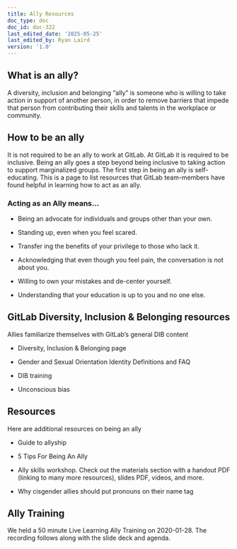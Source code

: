 ```yaml
---
title: Ally Resources
doc_type: doc
doc_id: doc-322
last_edited_date: '2025-05-25'
last_edited_by: Ryan Laird
version: '1.0'
---
```


## What is an ally?

A diversity, inclusion and belonging “ally” is someone who is willing to take action in support of another person, in order to remove barriers that impede that person from contributing their skills and talents in the workplace or community.

## How to be an ally

It is not required to be an ally to work at GitLab. At GitLab it is required to be inclusive. Being an ally goes a step beyond being inclusive to taking action to support marginalized groups. The first step in being an ally is self-educating. This is a page to list resources that GitLab team-members have found helpful in learning how to act as an ally.

### Acting as an Ally means…

- Being an advocate for individuals and groups other than your own.

- Standing up, even when you feel scared.

- Transfer ing the benefits of your privilege to those who lack it.

- Acknowledging that even though you feel pain, the conversation is not about you.

- Willing to own your mistakes and de-center yourself.

- Understanding that your education is up to you and no one else.

## GitLab Diversity, Inclusion & Belonging resources

Allies familiarize themselves with GitLab’s general DIB content

- Diversity, Inclusion & Belonging page

- Gender and Sexual Orientation Identity Definitions and FAQ

- DIB training

- Unconscious bias

## Resources

Here are additional resources on being an ally

- Guide to allyship

- 5 Tips For Being An Ally

- Ally skills workshop. Check out the materials section with a handout PDF (linking to many more resources), slides PDF, videos, and more.

- Why cisgender allies should put pronouns on their name tag

## Ally Training

We held a 50 minute Live Learning Ally Training on 2020-01-28. The recording follows along with the slide deck and agenda.

<!-- Unsupported block type: video -->

